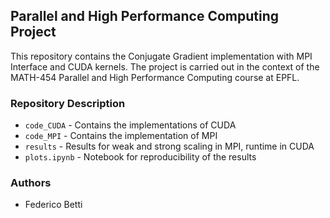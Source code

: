 ## Parallel and High Performance Computing Project

This repository contains the Conjugate Gradient
implementation with MPI Interface and CUDA kernels. The
project is carried out in the context of the
MATH-454 Parallel and High Performance Computing course at EPFL.

### Repository Description
- `code_CUDA` - Contains the implementations of CUDA
- `code_MPI`  - Contains the implementation of MPI
- `results` - Results for weak and strong scaling in MPI, runtime in CUDA
- `plots.ipynb` - Notebook for reproducibility of the results 

### Authors
- Federico Betti
